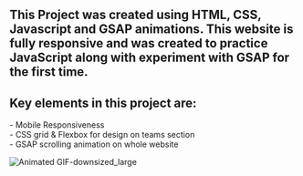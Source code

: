 <h2> This Project was created using HTML, CSS, Javascript and GSAP animations. This website is fully responsive and was created to practice JavaScript along with experiment with GSAP for the first time.</h2>

<h2>Key elements in this project are:</h2>
- Mobile Responsiveness <br>
- CSS grid & Flexbox for design on teams section <br>
- GSAP scrolling animation on whole website <br>

![Animated GIF-downsized_large](https://media.giphy.com/media/QvgkFQ7K9aVJk3xNeh/giphy.gif)

